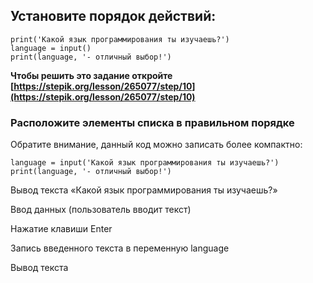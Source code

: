 ## Установите порядок действий:

    print('Какой язык программирования ты изучаешь?')
    language = input()
    print(language, '- отличный выбор!')

**Чтобы решить это задание откройте [https://stepik.org/lesson/265077/step/10](https://stepik.org/lesson/265077/step/10)**

### Расположите элементы списка в правильном порядке

Обратите внимание, данный код можно записать более компактно: 
```
language = input('Какой язык программирования ты изучаешь?') 
print(language, '- отличный выбор!')
```

Вывод текста «Какой язык программирования ты изучаешь?»

Ввод данных (пользователь вводит текст)

Нажатие клавиши Enter

Запись введенного текста в переменную language

Вывод текста

